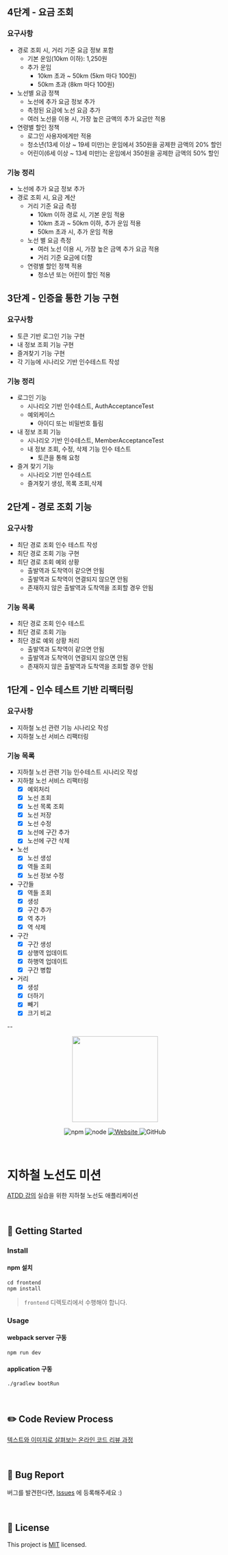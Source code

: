 ## 4단계 - 요금 조회

### 요구사항

- 경로 조회 시, 거리 기준 요금 정보 포함
    - 기본 운임(10km 이하): 1,250원
    - 추가 운임
        - 10km 초과 ~ 50km (5km 마다 100원)
        - 50km 초과 (8km 마다 100원)
- 노선별 요금 정책
    - 노선에 추가 요금 정보 추가
    - 측정된 요금에 노선 요금 추가
    - 여러 노선을 이용 시, 가장 높은 금액의 추가 요금만 적용
- 연령별 할인 정책
    - 로그인 사용자에게만 적용
    - 청소년(13세 이상 ~ 19세 미만)는 운임에서 350원을 공제한 금액의 20% 할인
    - 어린이(6세 이상 ~ 13세 미만)는 운임에서 350원을 공제한 금액의 50% 할인

### 기능 정리

- 노선에 추가 요금 정보 추가
- 경로 조회 시, 요금 계산
    - 거리 기준 요금 측정
        - 10km 이하 경로 시, 기본 운임 적용
        - 10km 초과 ~ 50km 이하, 추가 운임 적용
        - 50km 초과 시, 추가 운임 적용
    - 노선 별 요금 측정
        - 여러 노선 이용 시, 가장 높은 금액 추가 요금 적용
        - 거리 기준 요금에 더함
    - 연령별 할인 정책 적용
        - 청소년 또는 어린이 할인 적용

## 3단계 - 인증을 통한 기능 구현

### 요구사항

- 토큰 기반 로그인 기능 구현
- 내 정보 조회 기능 구현
- 즐겨찾기 기능 구현
- 각 기능에 시나리오 기반 인수테스트 작성

### 기능 정리

- 로그인 기능
    - 시나리오 기반 인수테스트, AuthAcceptanceTest
    - 예외케이스
        - 아이디 또는 비밀번호 틀림
- 내 정보 조회 기능
    - 시나리오 기반 인수테스트, MemberAcceptanceTest
    - 내 정보 조회, 수정, 삭제 기능 인수 테스트
        - 토큰을 통해 요청
- 즐겨 찾기 기능
    - 시나리오 기반 인수테스트
    - 즐겨찾기 생성, 목록 조회,삭제

## 2단계 - 경로 조회 기능

### 요구사항

- 최단 경로 조회 인수 테스트 작성
- 최단 경로 조회 기능 구현
- 최단 경로 조회 예외 상황
    - 출발역과 도착역이 같으면 안됨
    - 출발역과 도착역이 연결되지 않으면 안됨
    - 존재하지 않은 출발역과 도착역을 조회할 경우 안됨

### 기능 목록

- 최단 경로 조회 인수 테스트
- 최단 경로 조회 기능
- 최단 경로 예외 상황 처리
    - 출발역과 도착역이 같으면 안됨
    - 출발역과 도착역이 연결되지 않으면 안됨
    - 존재하지 않은 출발역과 도착역을 조회할 경우 안됨

## 1단계 - 인수 테스트 기반 리팩터링

### 요구사항

- 지하철 노선 관련 기능 시나리오 작성
- 지하철 노선 서비스 리팩터링

### 기능 목록

- 지하철 노선 관련 기능 인수테스트 시나리오 작성
- 지하철 노선 서비스 리팩터링
    - [x] 예외처리
    - [x] 노선 조회
    - [x] 노선 목록 조회
    - [x] 노선 저장
    - [x] 노선 수정
    - [x] 노선에 구간 추가
    - [x] 노선에 구간 삭제
- 노선
    - [x] 노선 생성
    - [x] 역들 조회
    - [x] 노선 정보 수정
- 구간들
    - [x] 역들 조회
    - [x] 생성
    - [x] 구간 추가
    - [x] 역 추가
    - [x] 역 삭제
- 구간
    - [x] 구간 생성
    - [x] 상행역 업데이트
    - [x] 하행역 업데이트
    - [x] 구간 병합
- 거리
    - [x] 생성
    - [x] 더하기
    - [x] 빼기
    - [x] 크기 비교

--

<p align="center">
    <img width="200px;" src="https://raw.githubusercontent.com/woowacourse/atdd-subway-admin-frontend/master/images/main_logo.png"/>
</p>
<p align="center">
  <img alt="npm" src="https://img.shields.io/badge/npm-%3E%3D%205.5.0-blue">
  <img alt="node" src="https://img.shields.io/badge/node-%3E%3D%209.3.0-blue">
  <a href="https://edu.nextstep.camp/c/R89PYi5H" alt="nextstep atdd">
    <img alt="Website" src="https://img.shields.io/website?url=https%3A%2F%2Fedu.nextstep.camp%2Fc%2FR89PYi5H">
  </a>
  <img alt="GitHub" src="https://img.shields.io/github/license/next-step/atdd-subway-service">
</p>

<br>

# 지하철 노선도 미션

[ATDD 강의](https://edu.nextstep.camp/c/R89PYi5H) 실습을 위한 지하철 노선도 애플리케이션

<br>

## 🚀 Getting Started

### Install

#### npm 설치

```
cd frontend
npm install
```

> `frontend` 디렉토리에서 수행해야 합니다.

### Usage

#### webpack server 구동

```
npm run dev
```

#### application 구동

```
./gradlew bootRun
```

<br>

## ✏️ Code Review Process

[텍스트와 이미지로 살펴보는 온라인 코드 리뷰 과정](https://github.com/next-step/nextstep-docs/tree/master/codereview)

<br>

## 🐞 Bug Report

버그를 발견한다면, [Issues](https://github.com/next-step/atdd-subway-service/issues) 에 등록해주세요 :)

<br>

## 📝 License

This project is [MIT](https://github.com/next-step/atdd-subway-service/blob/master/LICENSE.md) licensed.
